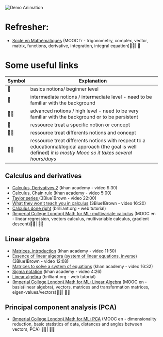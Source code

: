 ![Demo Animation](../assets/42-maths.png) 


# Refresher:
- [Socle en Mathématiques](https://mooc-francophone.com/cours/socle-en-mathematiques/) (MOOC fr - trigonometry, complex, vector, matrix, functions, derivative, integration, integral equation):star2::star2:| :candy:

# Some useful links

|Symbol| Explanation|
|---------------------|--------|
| :candy:               | basics notions/ beginner level |
| :anger:               | intermediate notions / intermediate level - need to be familiar with the background |
| :anger::anger:        | advanced notions / high level - need to be very familiar with the background or to be persistent|
| :dart:               | ressource treat a specific notion or concept       |
| :dart::star2:        | ressource treat differents notions and concept     |
| :star2::star2: | ressource treat differents notions with respect to a educationnal/logical approach (the goal is well defined) *it is mostly Mooc so it takes several hours/days*     |

## Calculus and derivatives
- [Calculus, Derivatives 2](https://www.khanacademy.org/test-prep/fr-twelveth-grade-math/les-derivees/introduction-aux-derivees/v/calculus-derivatives-2?utm_campaign=DifferentialCalculus&utm_medium) (khan academy - video 9:30)
- [Calculus, Chain rule](https://www.khanacademy.org/test-prep/fr-twelveth-grade-math/les-derivees/theoreme-de-a-derivee-des-fonctions-composees/v/chain-rule-introduction) (khan academy - video 5:00)
- [Taylor series ](https://www.youtube.com/watch?v=3d6DsjIBzJ4&list=PLZHQObOWTQDMsr9K-rj53DwVRMYO3t5Yr&index=12&t=0s) (3Blue1Brown - video 22:00)
- [What they won't teach you in calculus](https://www.youtube.com/watch?v=CfW845LNObM&list=PLZHQObOWTQDMsr9K-rj53DwVRMYO3t5Yr&index=13&t=0s) (3Blue1Brown - video 16:20)
- [Calculus done right](https://brilliant.org/courses/calculus-done-right/) (brilliant.org - web tutorial)
- [(Imperial College London) Math for ML: multivariate calculus](https://www.coursera.org/learn/multivariate-calculus-machine-learning) (MOOC en - linear regression, vectors calculus, multivariable calculus, gradient descent):star2::star2:| :anger::anger:

## Linear algebra
- [Matrices, introduction](https://www.youtube.com/watch?v=xyAuNHPsq-g&list=PLFD0EB975BA0CC1E0) (khan academy - video 11:50)
- [Essence of linear algebra (system of linear equations, inverse)](https://www.youtube.com/watch?v=uQhTuRlWMxw) (3Blue1Brown - video 12:08)
- [Matrices to solve a system of equations](https://www.youtube.com/watch?v=AUqeb9Z3y3k) (khan academy - video 16:32)
- [Sigma notation](https://www.youtube.com/watch?v=5jwXThH6fg4) (khan academy - video 4:26)
- [Linear algebra](https://brilliant.org/courses/linear-algebra/) (brilliant.org - web tutorial)
- [(Imperial College London) Math for ML: Linear Algebra](https://www.coursera.org/learn/linear-algebra-machine-learning/home/welcome) (MOOC en - basis(linear algebra), vectors, matrices and transformation matrices, eigen-values/vectors):star2::star2:| :anger::anger:

## Principal component analysis (PCA)
- [(Imperial College London) Math for ML: PCA](https://www.coursera.org/learn/pca-machine-learning) (MOOC en - dimensionality reduction, basic statistics of data, distances and angles between vectors, PCA) :star2::star2:| :anger::anger:
